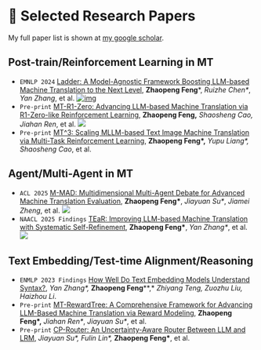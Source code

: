 
# 📝 Selected Research Papers
My full paper list is shown at [my google scholar](https://scholar.google.com/citations?user=gdr_uc4AAAAJ).

## **Post-train/Reinforcement Learning in MT**

- `EMNLP 2024` [Ladder: A Model-Agnostic Framework Boosting LLM-based Machine Translation to the Next Level](https://arxiv.org/pdf/2406.15741), **Zhaopeng Feng***, *Ruizhe Chen\**, *Yan Zhang*, et al. [![img](https://img.shields.io/github/stars/fzp0424/MT-Ladder?style=social&label=Code+Stars)](https://github.com/fzp0424/MT-Ladder)
- ``Pre-print`` [MT-R1-Zero: Advancing LLM-based Machine Translation via R1-Zero-like Reinforcement Learning](https://arxiv.org/pdf/2504.10160), **Zhaopeng Feng,** *Shaosheng* *Cao,* *Jiahan* *Ren*, et al.  [![](https://img.shields.io/github/stars/fzp0424/MT-R1-Zero?style=social&label=Code+Stars)](https://github.com/fzp0424/MT-R1-Zero)
- ``Pre-print`` [MT^3: Scaling MLLM-based Text Image Machine Translation via Multi-Task Reinforcement Learning](https://arxiv.org/pdf/2505.19714), **Zhaopeng Feng\*,** *Yupu* *Liang\*,* *Shaosheng* *Cao*, et al.

## **Agent/Multi-Agent in MT**
- `ACL 2025` [M-MAD: Multidimensional Multi-Agent Debate for Advanced Machine Translation Evaluation](https://arxiv.org/abs/2412.20127), **Zhaopeng Feng\***, *Jiayuan Su\**, *Jiamei Zheng*, et al. [![](https://img.shields.io/github/stars/SU-JIAYUAN/M-MAD?style=social&label=Code+Stars)](https://github.com/SU-JIAYUAN/M-MAD)
- ``NAACL 2025 Findings`` [TEaR: Improving LLM-based Machine Translation with Systematic Self-Refinement](https://arxiv.org/abs/2402.16379), **Zhaopeng Feng\***, *Yan Zhang\**, et al. [![](https://img.shields.io/github/stars/fzp0424/self_correct_mt?style=social&label=Code+Stars)](https://github.com/fzp0424/self_correct_mt)


## **Text Embedding/Test-time Alignment/Reasoning** 
- ``ENMLP 2023 Findings`` [How Well Do Text Embedding Models Understand Syntax?](https://aclanthology.org/2023.findings-emnlp.650/), *Yan Zhang\*,* **Zhaopeng Feng****,* *Zhiyang* *Teng,* *Zuozhu* *Liu,* *Haizhou* *Li*.
- ``Pre-print`` [MT-RewardTree: A Comprehensive Framework for Advancing LLM-Based Machine Translation via Reward Modeling](https://arxiv.org/pdf/2503.12123), **Zhaopeng Feng\*,** *Jiahan Ren\**, *Jiayuan Su\**, et al.
- ``Pre-print`` [CP-Router: An Uncertainty-Aware Router Between LLM and LRM](https://arxiv.org/pdf/2505.19970), *Jiayuan Su\*,* *Fulin* *Lin\*,* **Zhaopeng Feng\***, et al. 
